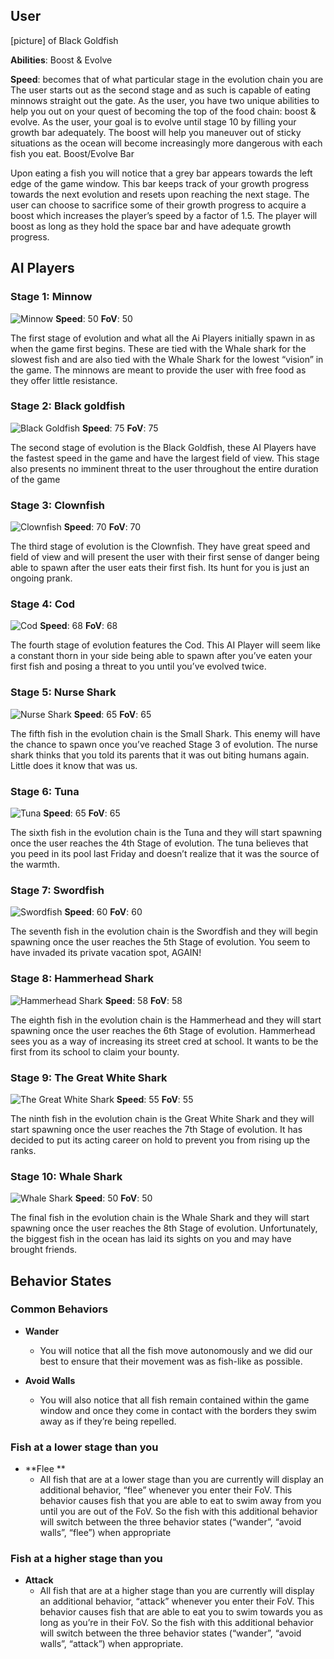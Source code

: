 ## User
[picture] of Black Goldfish

**Abilities**: Boost & Evolve

**Speed**: becomes that of what particular stage in the evolution chain you are
The user starts out as the second stage and as such is capable of eating minnows straight out the gate. As the user, you have two unique abilities to help you out on your quest of becoming the top of the food chain: boost & evolve. As the user, your goal is to evolve until stage 10 by filling your growth bar adequately. The boost will help you maneuver out of sticky situations as the ocean will become increasingly more dangerous with each fish you eat. 
Boost/Evolve Bar

Upon eating a fish you will notice that a grey bar appears towards the left edge of the game window. This bar keeps track of your growth progress towards the next evolution and resets upon reaching the next stage. The user can choose to sacrifice some of their growth progress to acquire a boost which increases the player’s speed by a factor of 1.5. The player will boost as long as they hold the space bar and have adequate growth progress. 


## AI Players
### Stage 1: Minnow
![Minnow](minnow.gif)
**Speed**: 50
**FoV**: 50

The first stage of evolution and what all the Ai Players initially spawn in as when the game first begins. These are tied with the Whale shark for the slowest fish and are also tied with the Whale Shark for the lowest “vision” in the game. The minnows are meant to provide the user with free food as they offer little resistance. 

### Stage 2: Black goldfish
![Black Goldfish](gold_fish.png)
**Speed**: 75
**FoV**: 75

The second stage of evolution is the Black Goldfish, these AI Players have the fastest speed in the game and have the largest field of view. This stage also presents no imminent threat to the user throughout the entire duration of the game

### Stage 3: Clownfish
![Clownfish](clown_fish.png)
**Speed**: 70
**FoV**: 70

The third stage of evolution is the Clownfish. They have great speed and field of view and will present the user with their first sense of danger being able to spawn after the user eats their first fish.  Its hunt for you is just an ongoing prank. 

### Stage 4: Cod 
![Cod](cod.png)
**Speed**: 68
**FoV**: 68

The fourth stage of evolution features the Cod. This AI Player will seem like a constant thorn in your side being able to spawn after you’ve eaten your first fish and posing a threat to you until you’ve evolved twice. 

### Stage 5: Nurse Shark 
![Nurse Shark](small_shark.png)
**Speed**: 65
**FoV**: 65

The fifth fish in the evolution chain is the Small Shark. This enemy will have the chance to spawn once you’ve reached Stage 3 of evolution. The nurse shark thinks that you told its parents that it was out biting humans again. Little does it know that was us. 

### Stage 6: Tuna
![Tuna](tuna.png)
**Speed**: 65
**FoV**: 65

The sixth fish in the evolution chain is the Tuna and they will start spawning once the user reaches the 4th Stage of evolution. The tuna believes that you peed in its pool last Friday and doesn’t realize that it was the source of the warmth. 

### Stage 7: Swordfish
![Swordfish](swordfish.png)
**Speed**: 60
**FoV**:  60

The seventh fish in the evolution chain is the Swordfish and they will begin spawning once the user reaches the 5th Stage of evolution. You seem to have invaded its private vacation spot, AGAIN!



### Stage 8: Hammerhead Shark
![Hammerhead Shark](hammerhead.png)
**Speed**: 58
**FoV**: 58

The eighth fish in the evolution chain is the Hammerhead and they will start spawning once the user reaches the 6th Stage of evolution. Hammerhead sees you as a way of increasing its street cred at school. It wants to be the first from its school to claim your bounty. 



### Stage 9: The Great White Shark
![The Great White Shark](great_white.png)
**Speed**: 55
**FoV**: 55

The ninth fish in the evolution chain is the Great White Shark and they will start spawning once the user reaches the 7th Stage of evolution. It has decided to put its acting career on hold to prevent you from rising up the ranks. 


### Stage 10: Whale Shark
![Whale Shark](whale_shark.png)
**Speed**: 50
**FoV**: 50

The final fish in the evolution chain is the Whale Shark and they will start spawning once the user reaches the 8th Stage of evolution. Unfortunately, the biggest fish in the ocean has laid its sights on you and may have brought friends.


## Behavior States
### Common Behaviors
- **Wander**  
  - You will notice that all the fish move autonomously and we did our best to ensure that their movement was as fish-like as possible.

- **Avoid Walls**
  - You will also notice that all fish remain contained within the game window and once they come in contact with the borders they swim away as if they’re being repelled. 

### Fish at a lower stage than you 
- **Flee **
  - All fish that are at a lower stage than you are currently will display an additional behavior, “flee” whenever you enter their FoV. This behavior causes fish that you are able to eat to swim away from you until you are out of the FoV. So the fish with this additional behavior will switch between the three behavior states (“wander”, “avoid walls”, “flee”) when appropriate

### Fish at a higher stage than you 
- **Attack**
  - All fish that are at a higher stage than you are currently will display an additional behavior, “attack” whenever you enter their FoV. This behavior causes fish that are able to eat you to swim towards you as long as you’re in their FoV. So the fish with this additional behavior will switch between the three behavior states (“wander”, “avoid walls”, “attack”) when appropriate.



